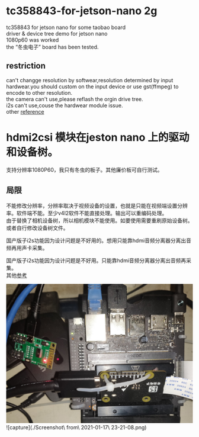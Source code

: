 # tc358843-for-jetson-nano 2g
tc358843 for jetson nano for some taobao board  
driver & device tree demo for jetson nano  
1080p60 was worked  
the “冬虫电子” board has been tested.
## restriction  
can't changge resolution by softwear,resolution determined by input hardwear.you should custom on the input device or use gst(ffmpeg) to encode to other resolution.  
the camera can't use,please reflash the orgin drive tree.  
i2s can't use,couse the hardwear module issue.   
other [reference](https://gist.github.com/nyacg/becd94a029355825a05f633f38a25b46)  


# hdmi2csi 模块在jeston nano 上的驱动和设备树。
支持分辨率1080P60，我只有冬虫的板子。其他廉价板可自行测试。
## 局限
不能修改分辨率，分辨率取决于视频设备的设置，也就是只能在视频端设置分辨率。软件端不能。至少v4l2软件不能直接处理。输出可以重编码处理。  
由于替换了相机设备树，所以相机模块不能使用。如要使用需要重刷原始设备树。或者自行修改设备树文件。  

国产版子i2s功能因为设计问题是不好用的。想用只能靠hdmi音频分离器分离出音频再用声卡采集。  



国产版子i2s功能因为设计问题是不好用。只能靠hdmi音频分离器分离出音频再采集。  
其他[参考](https://gist.github.com/nyacg/becd94a029355825a05f633f38a25b46)

![module](./4096-3072.jpg)  
![capture](./Screenshot\ from\ 2021-01-17\ 23-21-08.png)  

